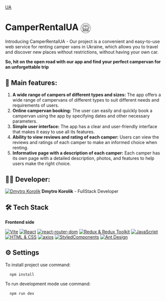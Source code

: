 [UA](https://github.com/KorolikD/rental-camper/blob/main/README.uk.md)

# CamperRentalUA <img align="center" width="32" height="32" src="./public/favicon.ico">

Introducing CamperRentalUA - Our project is a convenient and easy-to-use web
service for renting camper vans in Ukraine, which allows you to travel and
discover new places without restrictions, without having your own car.

**So, hit on the open road with our app and find your perfect campervan for an
unforgettable trip**

## 🔧 Main features:

1. **A wide range of campers of different types and sizes:** The app offers a
   wide range of campervans of different types to suit different needs and
   requirements of users.
2. **Online campervan booking:** The user can easily and quickly book a
   campervan using the app by specifying dates and other necessary parameters.
3. **Simple user interface:** The app has a clear and user-friendly interface
   that makes it easy to use all its features.
4. **Ability to view reviews and rating of each camper:** Users can view the
   reviews and ratings of each camper to make an informed choice when renting.
5. **Informative page with a description of each camper:** Each camper has its
   own page with a detailed description, photos, and features to help users make
   the right choice.

## 👨‍💻 Developer:

[![Dmytro Korolik](https://img.shields.io/badge/git_hub-262625?style=for-the-badge&logo=github&logoColor=white)](https://github.com/KorolikD)
**Dmytro Korolik** - FullStack Developer

## 🛠 Tech Stack

**Frontend side**

[![Vite](https://img.shields.io/badge/-Vite-646CFF?logo=vite&logoColor=white)](https://vitejs.dev/)
[![React](https://img.shields.io/badge/-React-blue?logo=react&logoColor=white)](https://reactjs.org/)
[![react-router-dom](https://img.shields.io/badge/-react--router--dom-CA4245?logo=react-router&logoColor=white)](https://reactrouter.com/)
[![Redux & Redux Toolkit](https://img.shields.io/badge/-Redux%20%26%20Redux%20Toolkit-764ABC?logo=redux&logoColor=white)](https://redux.js.org/)
[![JavaScript](https://img.shields.io/badge/-JavaScript-F7DF1E?logo=javascript&logoColor=black)](https://developer.mozilla.org/en-US/docs/Web/JavaScript)
[![HTML & CSS](https://img.shields.io/badge/-HTML%20%26%20CSS-E34F26?logo=html5&logoColor=white)](https://developer.mozilla.org/en-US/docs/Web/HTML)
[![axios](https://img.shields.io/badge/-axios-009688?logo=axios&logoColor=white)](https://axios-http.com/)
[![StyledComponents](https://img.shields.io/badge/-StyledComponents-DB7093?logo=styled-components&logoColor=white)](https://styled-components.com/)
[![Ant Design](https://img.shields.io/badge/-Ant_Design-0170FE?logo=ant-design&logoColor=white)](https://ant.design/)

<!-- [![Formik](https://img.shields.io/badge/-Formik-F49C20?logo=formik&logoColor=white)](https://formik.org/) -->
<!--
**Backend side**

[![mockapi](https://img.shields.io/badge/-Node.js-339933?logo=node.js&logoColor=white)](https://mockapi.io/) -->

## ⚙️ Settings

To install project use command:

```bash
  npm install
```

To run development mode use command:

```bash
  npm run dev
```
